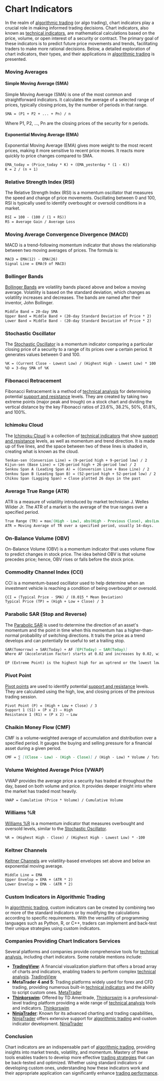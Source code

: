 # Chart Indicators

In the realm of [algorithmic trading](../a/algorithmic_trading.md) (or algo trading), chart indicators play a crucial role in making informed trading decisions. Chart indicators, also known as [technical indicators](../t/technical_indicators.md), are mathematical calculations based on the price, volume, or open interest of a security or contract. The primary goal of these indicators is to predict future price movements and trends, facilitating traders to make more rational decisions. Below, a detailed exploration of chart indicators, their types, and their applications in [algorithmic trading](../a/algorithmic_trading.md) is presented.

### Moving Averages

#### Simple Moving Average (SMA)
Simple Moving Average (SMA) is one of the most common and straightforward indicators. It calculates the average of a selected range of prices, typically closing prices, by the number of periods in that range. 
```markdown
SMA = (P1 + P2 + ... + Pn) / n
```
Where P1, P2, ..., Pn are the closing prices of the security for n periods.

#### Exponential Moving Average (EMA)
Exponential Moving Average (EMA) gives more weight to the most recent prices, making it more sensitive to recent price moves. It reacts more quickly to price changes compared to SMA.
```markdown
EMA_today = (Price_today * K) + (EMA_yesterday * (1 - K))
K = 2 / (n + 1)
```

### Relative Strength Index (RSI)

The Relative Strength Index (RSI) is a momentum oscillator that measures the speed and change of price movements. Oscillating between 0 and 100, RSI is typically used to identify overbought or oversold conditions in a market.
```markdown
RSI = 100 - (100 / (1 + RS))
RS = Average Gain / Average Loss
```

### Moving Average Convergence Divergence (MACD)

MACD is a trend-following momentum indicator that shows the relationship between two moving averages of prices. The formula is:
```markdown
MACD = EMA(12) - EMA(26)
Signal Line = EMA(9 of MACD)
```
### Bollinger Bands

[Bollinger Bands](../b/bollinger_bands.md) are volatility bands placed above and below a moving average. Volatility is based on the standard deviation, which changes as volatility increases and decreases. The bands are named after their inventor, John Bollinger.
```markdown
Middle Band = 20-day SMA
Upper Band = Middle Band + (20-day Standard Deviation of Price * 2)
Lower Band = Middle Band - (20-day Standard Deviation of Price * 2)
```

### Stochastic Oscillator

The [Stochastic Oscillator](../s/stochastic_oscillator.md) is a momentum indicator comparing a particular closing price of a security to a range of its prices over a certain period. It generates values between 0 and 100.
```markdown
%K = (Current Close - Lowest Low) / (Highest High - Lowest Low) * 100
%D = 3-day SMA of %K
```

### Fibonacci Retracement

Fibonacci Retracement is a method of [technical analysis](../t/technical_analysis.md) for determining potential [support and resistance](../s/support_and_resistance.md) levels. They are created by taking two extreme points (major peak and trough) on a stock chart and dividing the vertical distance by the key Fibonacci ratios of 23.6%, 38.2%, 50%, 61.8%, and 100%.

### Ichimoku Cloud

The [Ichimoku Cloud](../i/ichimoku_cloud.md) is a collection of [technical indicators](../t/technical_indicators.md) that show [support and resistance](../s/support_and_resistance.md) levels, as well as momentum and trend direction. It is made up of five lines, and the space between two of these lines is shaded in, creating what is known as the cloud.
```markdown
Tenkan-sen (Conversion Line) = (9-period high + 9-period low) / 2
Kijun-sen (Base Line) = (26-period high + 26-period low) / 2
Senkou Span A (Leading Span A) = (Conversion Line + Base Line) / 2
Senkou Span B (Leading Span B) = (52-period high + 52-period low) / 2
Chikou Span (Lagging Span) = Close plotted 26 days in the past
```

### Average True Range (ATR)

ATR is a measure of volatility introduced by market technician J. Welles Wilder Jr. The ATR of a market is the average of the true ranges over a specified period.
```markdown
True Range (TR) = max[(High - Low), abs(High - Previous Close), abs(Low - Previous Close)]
ATR = Moving Average of TR over a specified period, usually 14-days.
```

### On-Balance Volume (OBV)

On-Balance Volume (OBV) is a momentum indicator that uses volume flow to predict changes in stock price. The idea behind OBV is that volume precedes price; hence, OBV rises or falls before the stock price.

### Commodity Channel Index (CCI)

CCI is a momentum-based oscillator used to help determine when an investment vehicle is reaching a condition of being overbought or oversold.
```markdown
CCI = (Typical Price - SMA) / (0.015 * Mean Deviation)
Typical Price (TP) = (High + Low + Close) / 3
```

### Parabolic SAR (Stop and Reverse)

The [Parabolic SAR](../p/parabolic_sar.md) is used to determine the direction of an asset's momentum and the point in time when this momentum has a higher-than-normal probability of switching directions. It trails the price as a trend develops and can potentially be useful to set a trailing stop.
```markdown
SAR(Tomorrow) = SAR(Today) + AF [EP(Today) – SAR(Today)]
Where AF (Acceleration Factor) starts at 0.02 and increases by 0.02, with a maximum of 0.20.

EP (Extreme Point) is the highest high for an uptrend or the lowest low for a downtrend.
```

### Pivot Point

[Pivot points](../p/pivot_points.md) are used to identify potential [support and resistance](../s/support_and_resistance.md) levels. They are calculated using the high, low, and closing prices of the previous trading session.
```markdown
Pivot Point (P) = (High + Low + Close) / 3
Support 1 (S1) = (P x 2) – High
Resistance 1 (R1) = (P x 2) – Low
```

### Chaikin Money Flow (CMF)

CMF is a volume-weighted average of accumulation and distribution over a specified period. It gauges the buying and selling pressure for a financial asset during a given period.
```markdown
CMF = ∑ [(Close - Low) - (High - Close)] / (High - Low) * Volume / Total Volume over a specified period
```

### Volume Weighted Average Price (VWAP)

VWAP provides the average price a security has traded at throughout the day, based on both volume and price. It provides deeper insight into where the market has traded most heavily.
```markdown
VWAP = Cumulative (Price * Volume) / Cumulative Volume
```

### Williams %R

[Williams %R](../w/williams_%r.md) is a momentum indicator that measures overbought and oversold levels, similar to the [Stochastic Oscillator](../s/stochastic_oscillator.md).
```markdown
%R = (Highest High - Close) / (Highest High - Lowest Low) * -100
```

### Keltner Channels

[Keltner Channels](../k/keltner_channels.md) are volatility-based envelopes set above and below an exponential moving average.
```markdown
Middle Line = EMA
Upper Envelop = EMA + (ATR * 2)
Lower Envelop = EMA - (ATR * 2)
```

### Custom Indicators in Algorithmic Trading

In [algorithmic trading](../a/algorithmic_trading.md), custom indicators can be created by combining two or more of the standard indicators or by modifying the calculations according to specific requirements. With the versatility of programming languages such as Python, R, or C++, traders can implement and back-test their unique strategies using custom indicators.

### Companies Providing Chart Indicators Services

Several platforms and companies provide comprehensive tools for [technical analysis](../t/technical_analysis.md), including chart indicators. Some notable mentions include:

- **[TradingView](../t/tradingview.md)**: A financial visualization platform that offers a broad array of charts and indicators, enabling traders to perform complex [technical analysis](../t/technical_analysis.md). [TradingView](https://www.tradingview.com)
- **MetaTrader 4 and 5**: Trading platforms widely used for forex and CFD trading, providing numerous built-in [technical indicators](../t/technical_indicators.md) and the ability to script custom ones. [MetaTrader](https://www.metatrader4.com/)
- **[Thinkorswim](../t/thinkorswim.md)**: Offered by TD Ameritrade, [Thinkorswim](../t/thinkorswim.md) is a professional-level trading platform providing a wide range of [technical analysis](../t/technical_analysis.md) tools and indicators. [Thinkorswim](https://www.thinkorswim.com/)
- **[NinjaTrader](../n/ninjatrader.md)**: Known for its advanced charting and trading capabilities, [NinjaTrader](../n/ninjatrader.md) offers extensive support for [algorithmic trading](../a/algorithmic_trading.md) and custom indicator development. [NinjaTrader](https://ninjatrader.com/)

### Conclusion

Chart indicators are an indispensable part of [algorithmic trading](../a/algorithmic_trading.md), providing insights into market trends, volatility, and momentum. Mastery of these tools enables traders to develop more effective [trading strategies](../t/trading_strategies.md) that can be back-tested and optimized. Whether using standard indicators or developing custom ones, understanding how these indicators work and their appropriate application can significantly enhance [trading performance](../t/trading_performance.md).